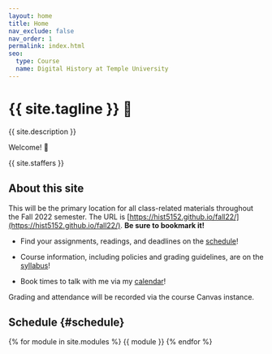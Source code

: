 ```yaml
---
layout: home
title: Home
nav_exclude: false
nav_order: 1
permalink: index.html
seo:
  type: Course
  name: Digital History at Temple University
---
```


# {{ site.tagline }} 💾
 {{ site.description }}


Welcome! 👋

{{ site.staffers }}

## About this site
This will be the primary location for all class-related materials throughout the Fall 2022 semester. The URL is [https://hist5152.github.io/fall22/](https://hist5152.github.io/fall22/). **Be sure to bookmark it!** 

- Find your assignments, readings, and deadlines on the [schedule](/fall22/schedule)!

- Course information, including policies and grading guidelines, are on the [syllabus](/fall22/syllabus)!

- Book times to talk with me via my [calendar](https://outlook.office.com/bookwithme/user/d08776f14406497083a3078045380be8@temple.edu?anonymous&ep=plink)!


Grading and attendance will be recorded via the course Canvas instance.

## Schedule {#schedule}
{% for module in site.modules %} {{ module }} {% endfor %}
